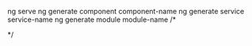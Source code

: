 ng serve
ng generate component component-name
ng generate service service-name
ng generate module module-name
/*
  
*/